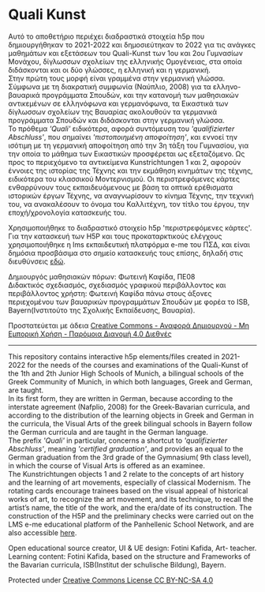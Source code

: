 # Quali Kunst  

Aυτό το αποθετήριο περιέχει διαδραστικά στοιχεία h5p που δημιουργήθηκαν το 2021-2022 και δημοσιεύτηκαν το 2022 για τις ανάγκες μαθημάτων και εξετάσεων του Quali-Kunst των 1oυ και 2oυ Γυμνασίων Μονάχου, δίγλωσσων σχολείων της ελληνικής Ομογένειας, στα οποία διδάσκονται και οι δύο γλώσσες, η ελληνική και η γερμανική.   
Στην πρώτη τους μορφή είναι γραμμένα στην γερμανική γλώσσα. Σύμφωνα με τη διακρατική συμφωνία (Ναύπλιο, 2008) για τα ελληνο-βαυαρικά προγράμματα Σπουδών, και την κατανομή των μαθησιακών αντικεμένων σε ελληνόφωνα και γερμανόφωνα, τα Εικαστικά των δίγλωσσων σχολείων της Βαυαρίας ακολουθούν τα γερμανικά προγράμματα Σπουδών και διδάσκονται στην γερμανική γλώσσα.  
To πρόθεμα *'Quali'* ειδικότερα, αφορά συντόμευση του *'qualifizierter Abschluss'*, που σημαίνει *'πιστοποιημένη αποφοίτηση'*, και εννοεί την ισότιμη με τη γερμανική αποφοίτηση από την 3η τάξη του Γυμνασίου, για την οποία το μάθημα των Εικαστικών προσφέρεται ως εξεταζόμενο. 
Ως προς το περιεχόμενο τα αντικείμενα Kunstrichtungen 1 και 2, αφορούν έννοιες της ιστορίας της Τέχνης και την εκμάθηση κινημάτων της τέχνης, ειδικότερα του κλασσικού Μοντερνισμού. Οι περιστρεφόμενες κάρτες ενθαρρύνουν τους εκπαιδευόμενους με βάση τα οπτικά ερέθισματα ιστορικών έργων Τέχνης, να αναγνωρίσουν το κίνημα Τέχνης, την τεχνική του, να ανακαλέσουν το όνομα του Καλλιτέχνη, τον τίτλο του έργου, την εποχή/χρονολογία κατασκευής του. 
 
Χρησιμοποιήθηκε το διαδραστικό στοιχείο h5p 'περιστρεφόμενες κάρτες'. Για την κατασκευή των Η5P και τους προκαταρκτικούς ελέγχους χρησιμοποιήθηκε η lms εκπαιδευτική πλατφόρμα e-me του ΠΣΔ, και είναι δημόσια προσβάσιμα στο σημείο κατασκευής τους επίσης, δηλαδή στις διευθύνσεις [εδώ](https://blogs.e-me.edu.gr/hive-qualikunst/).  

Δημιουργός μαθησιακών πόρων: Φωτεινή Καφίδα, ΠΕ08  
Διδακτικός σχεδιασμός, σχεδιασμός γραφικού περιβάλλοντος και περιβάλλοντος χρήστη: Φωτεινή Καφίδα πάνω στους άξονες περιεχομένου των βαυαρικών προγραμμάτων Σπουδών με φορέα το ISB, Bayern(Ινστιτούτο της Σχολικής Εκπαίδευσης, Bαυαρία).

Προστατεύεται με άδεια [Creative Commons - Αναφορά Δημιουργού - Μη Εμπορική Χρήση - Παρόμοια Διανομή 4.0 Διεθνές](https://creativecommons.org/licenses/by-nc-sa/4.0/)  

------  
 
This repository contains interactive h5p elements/files created in 2021-2022 for the needs of the courses and examinations of the Quali-Kunst of the 1th and 2th Junior High Schools of Munich, a bilingual schools of the Greek Community of Munich, in which both languages, Greek and German, are taught.  
In its first form, they are written in German, because according to the interstate agreement (Nafplio, 2008) for the Greek-Bavarian curricula, and according to the distribution of the learning objects in Greek and German in the curricula, the Visual Arts of the greek bilingual schools in Bayern follow the German curricula and are taught in the German language.  
The prefix *'Quali'* in particular, concerns a shortcut to *'qualifizierter Abschluss'*, meaning *'certified graduation'*, and provides an equal to the German graduation from the 3rd grade of the Gymnasium( 9th class level), in which the course of Visual Arts is offered as an examinee.  
The Kunstrichtungen objects 1 and 2 relate to the concepts of art history and the learning of art movements, especially of classical Modernism. The rotating cards encourage trainees based on the visual appeal of historical works of art, to recognize the art movement, and its technique, to recall the artist’s name, the title of the work, and the era/date of its construction. 
The construction of the H5P and the preliminary checks were carried out on the LMS e-me educational platform of the Panhellenic School Network, and are also accessible [here](https://blogs.e-me.edu.gr/hive-qualikunst/). 

Open educational source creator, UI & UE design: Fotini Kafida, Art- teacher.  
Learning content: Fotini Kafida, based on the structure and Frameworks of the Bavarian curricula, ISB(Institut der schulische Bildung), Bayern.      

Protected under [Creative Commons License CC BY-NC-SA 4.0](https://creativecommons.org/licenses/by-nc-sa/4.0/) 
